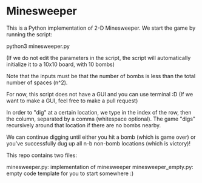 # Minesweeper
This is a Python implementation of 2-D Minesweeper.
We start the game by running the script:

python3 minesweeper.py

(If we do not edit the parameters in the script, the script will automatically initialize it to a 10x10 board, with 10 bombs)

Note that the inputs must be that the number of bombs is less than the total number of spaces (n^2).

For now, this script does not have a GUI and you can use terminal :D (If we want to make a GUI, feel free to make a pull request)

In order to "dig" at a certain location, we type in the index of the row, then the column, separated by a comma (whitespace optional). The game "digs" recursively around that location if there are no bombs nearby.

We can continue digging until either you hit a bomb (which is game over) or you've successfully dug up all n-b non-bomb locations (which is victory)!

This repo contains two files:

minesweeper.py: implementation of minesweeper
minesweeper_empty.py: empty code template for you to start somewhere :)
